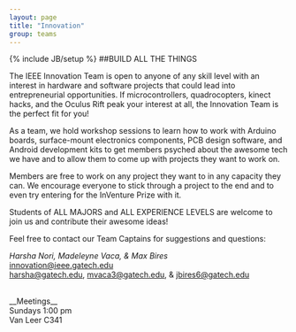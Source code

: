 ```yaml
---
layout: page
title: "Innovation"
group: teams
---
```

{% include JB/setup %}
##BUILD ALL THE THINGS

The IEEE Innovation Team is open to anyone of any skill level with an interest in hardware and software projects that could lead into  entrepreneurial opportunities.  If microcontrollers, quadrocopters, kinect hacks, and the Oculus Rift peak your interest at all, the Innovation Team is the perfect fit for you!

As a team, we hold workshop sessions to learn how to work with Arduino boards, surface-mount electronics components, PCB design software, and Android development kits to get members psyched about the awesome tech we have and to allow them to come up with projects they want to work on.

Members are free to work on any project they want to in any capacity they can. We encourage everyone to stick through a project to the end and to even try entering for the InVenture Prize with it.

Students of ALL MAJORS and ALL EXPERIENCE LEVELS are welcome to join us and contribute their awesome ideas!

Feel free to contact our Team Captains for suggestions and questions:

_Harsha Nori, Madeleyne Vaca, & Max Bires_ <br/>
<innovation@ieee.gatech.edu> <br/>
<harsha@gatech.edu>, <mvaca3@gatech.edu>, & <jbires6@gatech.edu> <br/>

<br/>
__Meetings__ <br/>
Sundays 1:00 pm <br/>
Van Leer C341 <br/>
